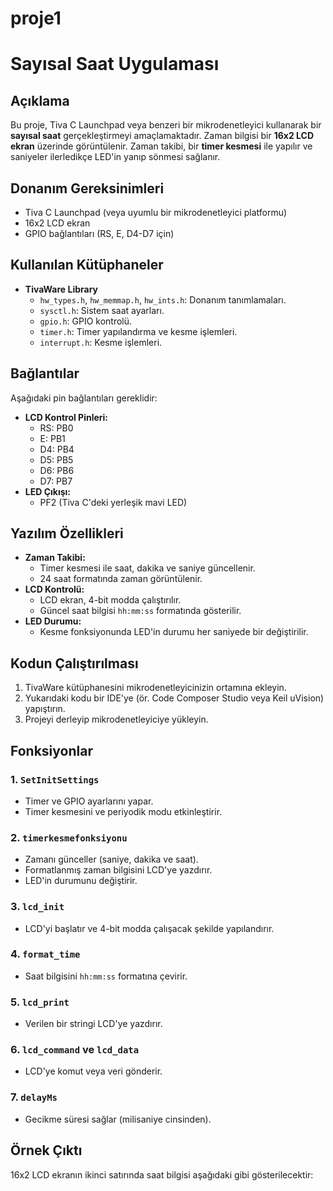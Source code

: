 # proje1
# Sayısal Saat Uygulaması

## Açıklama
Bu proje, Tiva C Launchpad veya benzeri bir mikrodenetleyici kullanarak bir **sayısal saat** gerçekleştirmeyi amaçlamaktadır. Zaman bilgisi bir **16x2 LCD ekran** üzerinde görüntülenir. Zaman takibi, bir **timer kesmesi** ile yapılır ve saniyeler ilerledikçe LED'in yanıp sönmesi sağlanır.

## Donanım Gereksinimleri
- Tiva C Launchpad (veya uyumlu bir mikrodenetleyici platformu)
- 16x2 LCD ekran
- GPIO bağlantıları (RS, E, D4-D7 için)

## Kullanılan Kütüphaneler
- **TivaWare Library**
  - `hw_types.h`, `hw_memmap.h`, `hw_ints.h`: Donanım tanımlamaları.
  - `sysctl.h`: Sistem saat ayarları.
  - `gpio.h`: GPIO kontrolü.
  - `timer.h`: Timer yapılandırma ve kesme işlemleri.
  - `interrupt.h`: Kesme işlemleri.

## Bağlantılar
Aşağıdaki pin bağlantıları gereklidir:
- **LCD Kontrol Pinleri:**
  - RS: PB0
  - E: PB1
  - D4: PB4
  - D5: PB5
  - D6: PB6
  - D7: PB7
- **LED Çıkışı:**
  - PF2 (Tiva C'deki yerleşik mavi LED)

## Yazılım Özellikleri
- **Zaman Takibi:** 
  - Timer kesmesi ile saat, dakika ve saniye güncellenir.
  - 24 saat formatında zaman görüntülenir.
- **LCD Kontrolü:**
  - LCD ekran, 4-bit modda çalıştırılır.
  - Güncel saat bilgisi `hh:mm:ss` formatında gösterilir.
- **LED Durumu:**
  - Kesme fonksiyonunda LED'in durumu her saniyede bir değiştirilir.

## Kodun Çalıştırılması
1. TivaWare kütüphanesini mikrodenetleyicinizin ortamına ekleyin.
2. Yukarıdaki kodu bir IDE'ye (ör. Code Composer Studio veya Keil uVision) yapıştırın.
3. Projeyi derleyip mikrodenetleyiciye yükleyin.

## Fonksiyonlar
### 1. `SetInitSettings`
- Timer ve GPIO ayarlarını yapar.
- Timer kesmesini ve periyodik modu etkinleştirir.

### 2. `timerkesmefonksiyonu`
- Zamanı günceller (saniye, dakika ve saat).
- Formatlanmış zaman bilgisini LCD'ye yazdırır.
- LED'in durumunu değiştirir.

### 3. `lcd_init`
- LCD'yi başlatır ve 4-bit modda çalışacak şekilde yapılandırır.

### 4. `format_time`
- Saat bilgisini `hh:mm:ss` formatına çevirir.

### 5. `lcd_print`
- Verilen bir stringi LCD'ye yazdırır.

### 6. `lcd_command` ve `lcd_data`
- LCD'ye komut veya veri gönderir.

### 7. `delayMs`
- Gecikme süresi sağlar (milisaniye cinsinden).

## Örnek Çıktı
16x2 LCD ekranın ikinci satırında saat bilgisi aşağıdaki gibi gösterilecektir:
